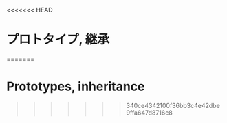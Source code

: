 <<<<<<< HEAD
# プロトタイプ, 継承
=======
# Prototypes, inheritance
>>>>>>> 340ce4342100f36bb3c4e42dbe9ffa647d8716c8
